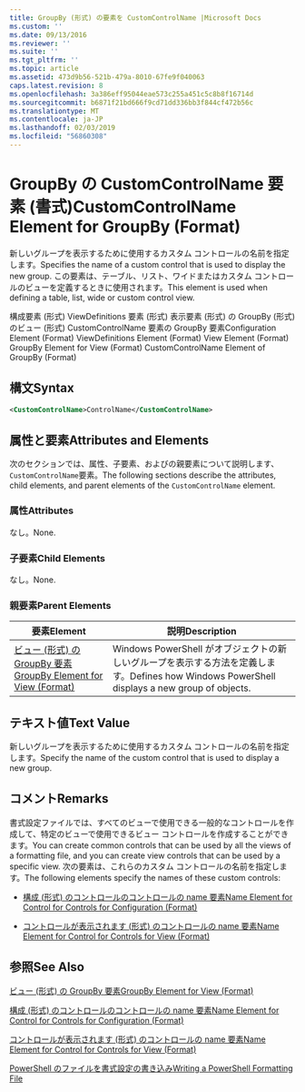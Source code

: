 ```yaml
---
title: GroupBy (形式) の要素を CustomControlName |Microsoft Docs
ms.custom: ''
ms.date: 09/13/2016
ms.reviewer: ''
ms.suite: ''
ms.tgt_pltfrm: ''
ms.topic: article
ms.assetid: 473d9b56-521b-479a-8010-67fe9f040063
caps.latest.revision: 8
ms.openlocfilehash: 3a386eff95044eae573c255a451c5c8b8f16714d
ms.sourcegitcommit: b6871f21bd666f9cd71dd336bb3f844cf472b56c
ms.translationtype: MT
ms.contentlocale: ja-JP
ms.lasthandoff: 02/03/2019
ms.locfileid: "56860308"
---
```

# <a name="customcontrolname-element-for-groupby-format"></a><span data-ttu-id="7e240-102">GroupBy の CustomControlName 要素 (書式)</span><span class="sxs-lookup"><span data-stu-id="7e240-102">CustomControlName Element for GroupBy (Format)</span></span>

<span data-ttu-id="7e240-103">新しいグループを表示するために使用するカスタム コントロールの名前を指定します。</span><span class="sxs-lookup"><span data-stu-id="7e240-103">Specifies the name of a custom control that is used to display the new group.</span></span> <span data-ttu-id="7e240-104">この要素は、テーブル、リスト、ワイドまたはカスタム コントロールのビューを定義するときに使用されます。</span><span class="sxs-lookup"><span data-stu-id="7e240-104">This element is used when defining a table, list, wide or custom control view.</span></span>

<span data-ttu-id="7e240-105">構成要素 (形式) ViewDefinitions 要素 (形式) 表示要素 (形式) の GroupBy (形式) のビュー (形式) CustomControlName 要素の GroupBy 要素</span><span class="sxs-lookup"><span data-stu-id="7e240-105">Configuration Element (Format) ViewDefinitions Element (Format) View Element (Format) GroupBy Element for View (Format) CustomControlName Element of GroupBy (Format)</span></span>

## <a name="syntax"></a><span data-ttu-id="7e240-106">構文</span><span class="sxs-lookup"><span data-stu-id="7e240-106">Syntax</span></span>

```xml
<CustomControlName>ControlName</CustomControlName>
```

## <a name="attributes-and-elements"></a><span data-ttu-id="7e240-107">属性と要素</span><span class="sxs-lookup"><span data-stu-id="7e240-107">Attributes and Elements</span></span>

<span data-ttu-id="7e240-108">次のセクションでは、属性、子要素、およびの親要素について説明します、`CustomControlName`要素。</span><span class="sxs-lookup"><span data-stu-id="7e240-108">The following sections describe the attributes, child elements, and parent elements of the `CustomControlName` element.</span></span>

### <a name="attributes"></a><span data-ttu-id="7e240-109">属性</span><span class="sxs-lookup"><span data-stu-id="7e240-109">Attributes</span></span>

<span data-ttu-id="7e240-110">なし。</span><span class="sxs-lookup"><span data-stu-id="7e240-110">None.</span></span>

### <a name="child-elements"></a><span data-ttu-id="7e240-111">子要素</span><span class="sxs-lookup"><span data-stu-id="7e240-111">Child Elements</span></span>

<span data-ttu-id="7e240-112">なし。</span><span class="sxs-lookup"><span data-stu-id="7e240-112">None.</span></span>

### <a name="parent-elements"></a><span data-ttu-id="7e240-113">親要素</span><span class="sxs-lookup"><span data-stu-id="7e240-113">Parent Elements</span></span>

|<span data-ttu-id="7e240-114">要素</span><span class="sxs-lookup"><span data-stu-id="7e240-114">Element</span></span>|<span data-ttu-id="7e240-115">説明</span><span class="sxs-lookup"><span data-stu-id="7e240-115">Description</span></span>|
|-------------|-----------------|
|[<span data-ttu-id="7e240-116">ビュー (形式) の GroupBy 要素</span><span class="sxs-lookup"><span data-stu-id="7e240-116">GroupBy Element for View (Format)</span></span>](./groupby-element-for-view-format.md)|<span data-ttu-id="7e240-117">Windows PowerShell がオブジェクトの新しいグループを表示する方法を定義します。</span><span class="sxs-lookup"><span data-stu-id="7e240-117">Defines how Windows PowerShell displays a new group of objects.</span></span>|

## <a name="text-value"></a><span data-ttu-id="7e240-118">テキスト値</span><span class="sxs-lookup"><span data-stu-id="7e240-118">Text Value</span></span>

<span data-ttu-id="7e240-119">新しいグループを表示するために使用するカスタム コントロールの名前を指定します。</span><span class="sxs-lookup"><span data-stu-id="7e240-119">Specify the name of the custom control that is used to display a new group.</span></span>

## <a name="remarks"></a><span data-ttu-id="7e240-120">コメント</span><span class="sxs-lookup"><span data-stu-id="7e240-120">Remarks</span></span>

<span data-ttu-id="7e240-121">書式設定ファイルでは、すべてのビューで使用できる一般的なコントロールを作成して、特定のビューで使用できるビュー コントロールを作成することができます。</span><span class="sxs-lookup"><span data-stu-id="7e240-121">You can create common controls that can be used by all the views of a formatting file, and you can create view controls that can be used by a specific view.</span></span> <span data-ttu-id="7e240-122">次の要素は、これらのカスタム コントロールの名前を指定します。</span><span class="sxs-lookup"><span data-stu-id="7e240-122">The following elements specify the names of these custom controls:</span></span>

- [<span data-ttu-id="7e240-123">構成 (形式) のコントロールのコントロールの name 要素</span><span class="sxs-lookup"><span data-stu-id="7e240-123">Name Element for Control for Controls for Configuration (Format)</span></span>](./name-element-for-control-for-controls-for-configuration-format.md)

- [<span data-ttu-id="7e240-124">コントロールが表示されます (形式) のコントロールの name 要素</span><span class="sxs-lookup"><span data-stu-id="7e240-124">Name Element for Control for Controls for View (Format)</span></span>](./name-element-for-control-for-controls-for-view-format.md)

## <a name="see-also"></a><span data-ttu-id="7e240-125">参照</span><span class="sxs-lookup"><span data-stu-id="7e240-125">See Also</span></span>

[<span data-ttu-id="7e240-126">ビュー (形式) の GroupBy 要素</span><span class="sxs-lookup"><span data-stu-id="7e240-126">GroupBy Element for View (Format)</span></span>](./groupby-element-for-view-format.md)

[<span data-ttu-id="7e240-127">構成 (形式) のコントロールのコントロールの name 要素</span><span class="sxs-lookup"><span data-stu-id="7e240-127">Name Element for Control for Controls for Configuration (Format)</span></span>](./name-element-for-control-for-controls-for-configuration-format.md)

[<span data-ttu-id="7e240-128">コントロールが表示されます (形式) のコントロールの name 要素</span><span class="sxs-lookup"><span data-stu-id="7e240-128">Name Element for Control for Controls for View (Format)</span></span>](./name-element-for-control-for-controls-for-view-format.md)

[<span data-ttu-id="7e240-129">PowerShell のファイルを書式設定の書き込み</span><span class="sxs-lookup"><span data-stu-id="7e240-129">Writing a PowerShell Formatting File</span></span>](./writing-a-powershell-formatting-file.md)
